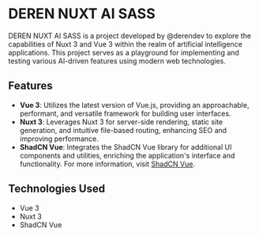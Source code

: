 # DEREN NUXT AI SASS

DEREN NUXT AI SASS is a project developed by @derendev to explore the capabilities of Nuxt 3 and Vue 3 within the realm of artificial intelligence applications. This project serves as a playground for implementing and testing various AI-driven features using modern web technologies.

## Features

- **Vue 3**: Utilizes the latest version of Vue.js, providing an approachable, performant, and versatile framework for building user interfaces.
- **Nuxt 3**: Leverages Nuxt 3 for server-side rendering, static site generation, and intuitive file-based routing, enhancing SEO and improving performance.
- **ShadCN Vue**: Integrates the ShadCN Vue library for additional UI components and utilities, enriching the application's interface and functionality. For more information, visit [ShadCN Vue](https://www.shadcn-vue.com/).

## Technologies Used

- Vue 3
- Nuxt 3
- ShadCN Vue
